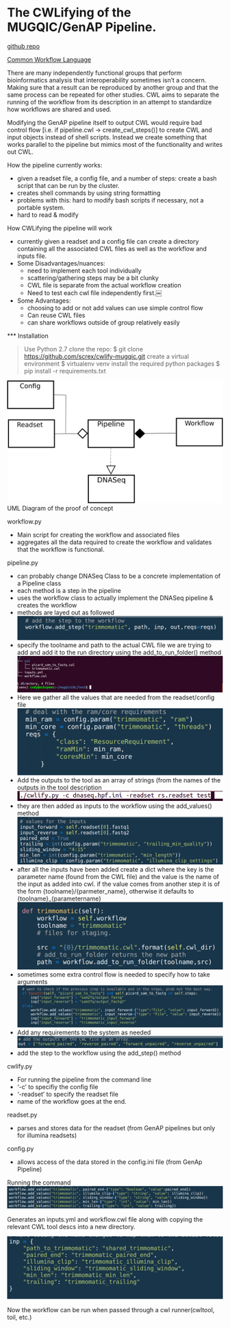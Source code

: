 ﻿# The CWLifying of the MUGQIC/GenAP Pipeline. 


[github repo](https://github.com/screx/cwlify-mugqic) 


[Common Workflow Language](http://commonwl.org)


There are many independently functional groups that perform bioinformatics analysis that interoperability sometimes isn’t a concern. Making sure that a result can be reproduced by another group and that the same process can be repeated for other studies. CWL aims to separate the running of the workflow from its description in an attempt to standardize how workflows are shared and used.


Modifying the GenAP pipeline itself to output CWL would require bad control flow [i.e. if pipeline.cwl -> create_cwl_steps()] to create CWL and input objects instead of shell scripts. Instead we create something that works parallel to the pipeline but mimics most of the functionality and writes out CWL. 


How the pipeline currently works:
* given a readset file, a config file, and a number of steps: create a bash script that can be run by the cluster.
* creates shell commands by using string formatting
* problems with this: hard to modify bash scripts if necessary, not a portable system.
* hard to read & modify


How CWLifying the pipeline will work
* currently given a readset and a config file can create a directory containing all the associated CWL files as well as the workflow and inputs file.
* Some Disadvantages/nuances:
   * need to implement each tool individually 
   * scattering/gathering steps may be a bit clunky
   * CWL file is separate from the actual workflow creation
   * Need to test each cwl file independently first.￼
* Some Advantages:
   * choosing to add or not add values can use simple control flow
   * Can reuse CWL files
   * can share workflows outside of group relatively easily

*** Installation
> Use Python 2.7
> clone the repo:
> $ git clone https://github.com/screx/cwlify-mugqic.git
> create a virtual environment
> $ virtualenv venv
> install the required python packages
> $ pip install -r requirements.txt

  
![alt text](https://github.com/screx/cwlify-mugqic/blob/master/images/image1.png "UML")
UML Diagram of the proof of concept


workflow.py
* Main script for creating the workflow and associated files
* aggregates all the data required to create the workflow and validates that the workflow is functional.


pipeline.py
* can probably change DNASeq Class to be a concrete implementation of a Pipeline class
* each method is a step in the pipeline
* uses the workflow class to actually implement the DNASeq pipeline & creates the workflow
* methods are layed out as followed
![alt text](https://github.com/screx/cwlify-mugqic/blob/master/images/image2.png "initialize necessary values")  
* specify the toolname and path to the actual CWL file we are trying to add and add it to the run directory using the add_to_run_folder() method
![alt text](https://github.com/screx/cwlify-mugqic/blob/master/images/image3.png "add values from readset")    
* Here we gather all the values that are needed from the readset/config file
![alt text](https://github.com/screx/cwlify-mugqic/blob/master/images/image4.png "add outputs as an array")     
* Add the outputs to the tool as an array of strings (from the names of the outputs in the tool description
![alt text](https://github.com/screx/cwlify-mugqic/blob/master/images/image5.png "add values to the workflow using add_values() method")  
* they are then added as inputs to the workflow using the add_values() method
![alt text](https://github.com/screx/cwlify-mugqic/blob/master/images/image6.png "dict of all inputs")    
* after all the inputs have been added create a dict where the key is the parameter name (found from the CWL file) and the value is the name of the input as added into cwl. if the value comes from another step it is of the form {toolname}/{parmeter_name}, otherwise it defaults to {toolname}\_{parametername}
![alt text](https://github.com/screx/cwlify-mugqic/blob/master/images/image7.png "extra control flow") 
* sometimes some extra control flow is needed to specify how to take arguments 
![alt text](https://github.com/screx/cwlify-mugqic/blob/master/images/image8.png "Adding requirements")  
* Add any requirements to the system as needed
![alt text](https://github.com/screx/cwlify-mugqic/blob/master/images/image9.png "Use the add_step() method")    
* add the step to the workflow using the add_step() method


cwlify.py
   * For running the pipeline from the command line
   * ‘-c’ to specifiy the config file
   * ‘-readset’ to specify the readset file
   * name of the workflow goes at the end.


readset.py
   * parses and stores data for the readset (from GenAP pipelines but only for illumina readsets)


config.py
   * allows access of the data stored in the config.ini file (from GenAp Pipeline)




Running the command
![alt text](https://github.com/screx/cwlify-mugqic/blob/master/images/image10.png "The command to run")  
  
Generates an inputs.yml and workflow.cwl file along with copying the relevant CWL tool descs into a new directory.

![alt text](https://github.com/screx/cwlify-mugqic/blob/master/images/image11.png "Tree structure of the new directory")  


  



Now the workflow can be run when passed through a cwl runner(cwltool, toil, etc.)